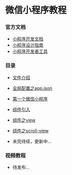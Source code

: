 # 微信小程序教程

### 官方文档
- [小程序开发文档](https://mp.weixin.qq.com/debug/wxadoc/dev/index.html)
- [小程序设计指南](https://mp.weixin.qq.com/debug/wxadoc/design/index.html)
- [小程序开发者工具](https://mp.weixin.qq.com/debug/wxadoc/dev/devtools/download.html)


### 目录

- [文件介绍](https://vincentcwlove.github.io/2016/10/18/%E5%B0%8F%E7%A8%8B%E5%BA%8F%E6%96%87%E4%BB%B6%E4%BB%8B%E7%BB%8D/)

- [全局配置之app.json](https://vincentcwlove.github.io/2016/10/19/%E5%B0%8F%E7%A8%8B%E5%BA%8F%E5%85%A8%E5%B1%80%E9%85%8D%E7%BD%AE%E4%B9%8Bapp-json/)

- [第一个微信小程序](https://vincentcwlove.github.io/2016/10/20/%E7%AC%AC%E4%B8%80%E4%B8%AA%E5%BE%AE%E4%BF%A1%E5%B0%8F%E7%A8%8B%E5%BA%8F/)

- [组件引入](https://vincentcwlove.github.io/2016/10/22/%E5%B0%8F%E7%A8%8B%E5%BA%8F%E7%BB%84%E4%BB%B6/)

- [组件之view](https://vincentcwlove.github.io/2016/10/26/%E5%B0%8F%E7%A8%8B%E5%BA%8F%E7%BB%84%E4%BB%B6%E4%B9%8Bview/)

- [组件之scroll-view](https://vincentcwlove.github.io/2016/11/07/%E5%B0%8F%E7%A8%8B%E5%BA%8F%E4%B9%8Bscroll-view/)

- 未完待续，更新中...


### 视频教程

- 待发布...